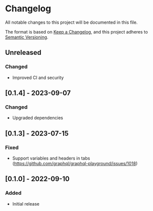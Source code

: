 # Changelog

All notable changes to this project will be documented in this file.

The format is based on [Keep a Changelog](https://keepachangelog.com/en/1.0.0/),
and this project adheres to [Semantic Versioning](https://semver.org/spec/v2.0.0.html).

## Unreleased

### Changed

- Improved CI and security

## [0.1.4] - 2023-09-07

### Changed

- Upgraded dependencies

## [0.1.3] - 2023-07-15

### Fixed

- Support variables and headers in tabs (https://github.com/graphql/graphql-playground/issues/1018)

## [0.1.0] - 2022-09-10

### Added

- Initial release
